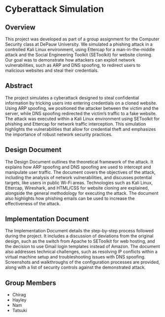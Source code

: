 # Cyberattack Simulation

## Overview
This project was developed as part of a group assignment for the Computer Security class at DePauw University. We simulated a phishing attack in a controlled Kali Linux environment, using Ettercap for a man-in-the-middle attack and the Social Engineering Toolkit (SEToolkit) for website cloning. Our goal was to demonstrate how attackers can exploit network vulnerabilities, such as ARP and DNS spoofing, to redirect users to malicious websites and steal their credentials.

## Abstract
The project simulates a cyberattack designed to steal confidential information by tricking users into entering credentials on a cloned website. Using ARP spoofing, we positioned the attacker between the victim and the server, while DNS spoofing redirected the victim’s traffic to a fake website. The attack was executed within a Kali Linux environment using SEToolkit for phishing and Ettercap for network traffic interception. This simulation highlights the vulnerabilities that allow for credential theft and emphasizes the importance of robust network security practices.

## Design Document
The Design Document outlines the theoretical framework of the attack. It explains how ARP spoofing and DNS spoofing are used to intercept and manipulate user traffic. The document covers the objectives of the attack, including the analysis of network vulnerabilities, and discusses potential targets, like users in public Wi-Fi areas. Technologies such as Kali Linux, Ettercap, Wireshark, and HTML/CSS for website cloning are explained, alongside the general methodology for executing the attack. The document also highlights how phishing emails can be used to increase the effectiveness of the attack.

## Implementation Document
The Implementation Document details the step-by-step process followed during the project. It includes a discussion of deviations from the original design, such as the switch from Apache to SEToolkit for web hosting, and the decision to use Gmail login templates instead of Amazon. The document also addresses technical challenges, such as resolving IP conflicts within a virtual machine setup and troubleshooting issues with DNS spoofing. Screenshots and walkthroughs of the configuration processes are provided, along with a list of security controls against the demonstrated attack.

## Group Members
- Chirag
- Hayley
- Nam
- Tatsuki

